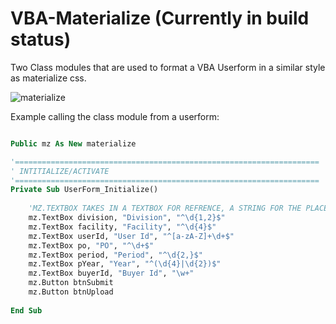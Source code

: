 # VBA-Materialize (Currently in build status)
Two Class modules that are used to format a VBA Userform in a similar style as materialize css. 

![materialize](https://github.com/todar/VBA-Materialize/blob/master/materialize.JPG "Userform Image")



Example calling the class module from a userform:

```vb

Public mz As New materialize

'====================================================================
' INTITIALIZE/ACTIVATE
'====================================================================
Private Sub UserForm_Initialize()
    
    'MZ.TEXTBOX TAKES IN A TEXTBOX FOR REFRENCE, A STRING FOR THE PLACEHOLDER, AND A REGULAR EXPRESSION FOR VALIDATION
    mz.TextBox division, "Division", "^\d{1,2}$"
    mz.TextBox facility, "Facility", "^\d{4}$"
    mz.TextBox userId, "User Id", "^[a-zA-Z]+\d+$"
    mz.TextBox po, "PO", "^\d+$"
    mz.TextBox period, "Period", "^\d{2,}$"
    mz.TextBox pYear, "Year", "^(\d{4}|\d{2})$"
    mz.TextBox buyerId, "Buyer Id", "\w+"
    mz.Button btnSubmit
    mz.Button btnUpload
    
End Sub

```
